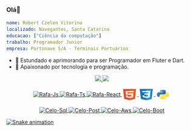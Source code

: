 ### Olá👋

```yaml
nome: Robert Czelen Vitorino
localizado: Navegantes, Santa Catarina
educacao: ["Ciência da computação"]
trabalho: Programador Junior
empresa: Portonave S/A - Terminais Portuários
```
- 🌱 Estundado e aprimorando para ser Programador em Fluter e Dart.
- 👯 Apaixonado por tecnologia e programação.

<div align="center">
  <a href="https://github.com/robertcvitorino">
  <img height="180em" src="https://github-readme-stats.vercel.app/api?username=robertcvitorino&show_icons=true&theme=dracula&include_all_commits=true&count_private=true"/>
  <img height="180em" src="https://github-readme-stats.vercel.app/api/top-langs/?username=robertcvitorino&layout=compact&langs_count=7&theme=dracula"/>
</div>
<div align="center" style="display: inline_block"><br>
  <img align="center" alt="Rafa-Js" height="30" width="40" src="https://cdn.jsdelivr.net/gh/devicons/devicon/icons/dart/dart-original.svg">
  <img align="center" alt="Rafa-Ts" height="30" width="40" src="https://cdn.jsdelivr.net/gh/devicons/devicon/icons/flutter/flutter-original.svg">
  <img align="center" alt="Rafa-React" height="30" width="40" src="https://cdn.jsdelivr.net/gh/devicons/devicon/icons/java/java-original.svg">
  <img align="center" alt="Rafa-HTML" height="30" width="40" src="https://raw.githubusercontent.com/devicons/devicon/master/icons/html5/html5-original.svg">
  <img align="center" alt="Rafa-CSS" height="30" width="40" src="https://raw.githubusercontent.com/devicons/devicon/master/icons/css3/css3-original.svg">
  <img align="center" alt="Rafa-Python" height="30" width="40" src="https://raw.githubusercontent.com/devicons/devicon/master/icons/python/python-original.svg">
</div>
<div align="center"><br>
  <img align="center" alt="Celo-Sql" src="https://img.shields.io/badge/MySQL-00000F?style=for-the-badge&logo=mysql&logoColor=white">
  <img align="center" alt="Celo-Post"  src="https://img.shields.io/badge/PostgreSQL-316192?style=for-the-badge&logo=postgresql&logoColor=white">
  <img align="center" alt="Celo-Aws" src="https://img.shields.io/badge/Amazon_AWS-232F3E?style=for-the-badge&logo=amazon-aws&logoColor=white">
  <img align="center" alt="Celo-Boot"  src="https://img.shields.io/badge/Bootstrap-563D7C?style=for-the-badge&logo=bootstrap&logoColor=white">

</div>
  
  ![Snake animation](https://github.com/robertcvitorino/robertcvitorino/blob/output/github-contribution-grid-snake.svg)
